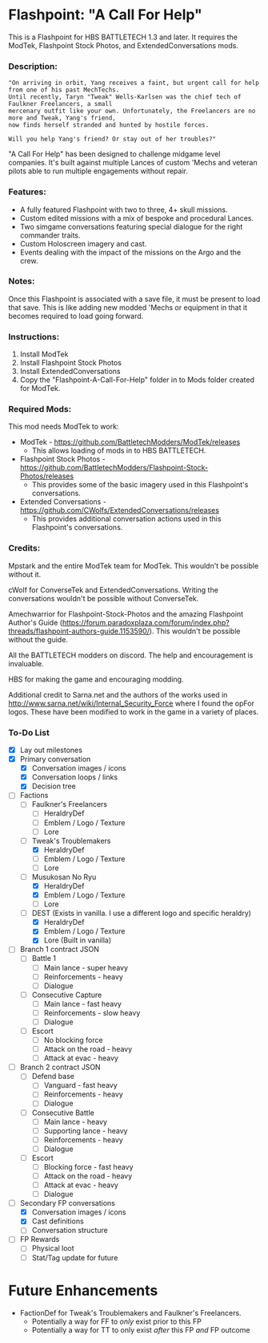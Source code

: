 # Flashpoint: "A Call For Help"
This is a Flashpoint for HBS BATTLETECH 1.3 and later. It requires the ModTek, Flashpoint Stock Photos, and ExtendedConversations mods.

### Description:
    "On arriving in orbit, Yang receives a faint, but urgent call for help from one of his past MechTechs.
    Until recently, Taryn "Tweak" Wells-Karlsen was the chief tech of Faulkner Freelancers, a small
    mercenary outfit like your own. Unfortunately, the Freelancers are no more and Tweak, Yang's friend,
    now finds herself stranded and hunted by hostile forces.

    Will you help Yang's friend? Or stay out of her troubles?"

"A Call For Help" has been designed to challenge midgame level companies. It's built against multiple Lances of custom 'Mechs and veteran pilots able to run multiple engagements without repair.

### Features:
* A fully featured Flashpoint with two to three, 4+ skull missions.
* Custom edited missions with a mix of bespoke and procedural Lances.
* Two simgame conversations featuring special dialogue for the right commander traits.
* Custom Holoscreen imagery and cast.
* Events dealing with the impact of the missions on the Argo and the crew.

### Notes:
Once this Flashpoint is associated with a save file, it must be present to load that save. This is like adding new modded 'Mechs or equipment in that it becomes required to load going forward.

### Instructions:
1. Install ModTek
2. Install Flashpoint Stock Photos
3. Install ExtendedConversations
4. Copy the "Flashpoint-A-Call-For-Help" folder in to Mods folder created for ModTek.

### Required Mods:
This mod needs ModTek to work:

* ModTek - https://github.com/BattletechModders/ModTek/releases
  * This allows loading of mods in to HBS BATTLETECH.
* Flashpoint Stock Photos - https://github.com/BattletechModders/Flashpoint-Stock-Photos/releases
  * This provides some of the basic imagery used in this Flashpoint's conversations.
* Extended Conversations - https://github.com/CWolfs/ExtendedConversations/releases
  * This provides additional conversation actions used in this Flashpoint's conversations.

### Credits:
Mpstark and the entire ModTek team for ModTek. This wouldn't be possible without it.

cWolf for ConverseTek and ExtendedConversations. Writing the conversations wouldn't be possible without ConverseTek.

Amechwarrior for Flashpoint-Stock-Photos and the amazing Flashpoint Author's Guide (https://forum.paradoxplaza.com/forum/index.php?threads/flashpoint-authors-guide.1153590/). This wouldn't be possible without the guide.

All the BATTLETECH modders on discord. The help and encouragement is invaluable.

HBS for making the game and encouraging modding.

Additional credit to Sarna.net and the authors of the works used in http://www.sarna.net/wiki/Internal_Security_Force where I found the opFor logos. These have been modified to work in the game in a variety of places.

### To-Do List
- [X] Lay out milestones
- [X] Primary conversation
  - [X] Conversation images / icons
  - [X] Conversation loops / links
  - [X] Decision tree
- [ ] Factions
  - [ ] Faulkner's Freelancers
    - [ ] HeraldryDef
    - [ ] Emblem / Logo / Texture
    - [ ] Lore
  - [ ] Tweak's Troublemakers
    - [X] HeraldryDef
    - [ ] Emblem / Logo / Texture
    - [ ] Lore
  - [ ] Musukosan No Ryu
    - [X] HeraldryDef
    - [X] Emblem / Logo / Texture
    - [ ] Lore
  - [ ] DEST (Exists in vanilla. I use a different logo and specific heraldry)
    - [X] HeraldryDef
    - [X] Emblem / Logo / Texture
    - [X] Lore (Built in vanilla)
- [ ] Branch 1 contract JSON
  - [ ] Battle 1
    - [ ] Main lance - super heavy
    - [ ] Reinforcements - heavy
    - [ ] Dialogue
  - [ ] Consecutive Capture
    - [ ] Main lance - fast heavy
    - [ ] Reinforcements - slow heavy
    - [ ] Dialogue
  - [ ] Escort
    - [ ] No blocking force
    - [ ] Attack on the road - heavy
    - [ ] Attack at evac - heavy
- [ ] Branch 2 contract JSON
  - [ ] Defend base
    - [ ] Vanguard - fast heavy
    - [ ] Reinforcements - heavy
    - [ ] Dialogue
  - [ ] Consecutive Battle
    - [ ] Main lance - heavy
    - [ ] Supporting lance - heavy
    - [ ] Reinforcements - heavy
    - [ ] Dialogue
  - [ ] Escort
    - [ ] Blocking force - fast heavy
    - [ ] Attack on the road - heavy
    - [ ] Attack at evac - heavy
    - [ ] Dialogue
- [ ] Secondary FP conversations
  - [X] Conversation images / icons
  - [X] Cast definitions
  - [ ] Conversation structure
- [ ] FP Rewards
  - [ ] Physical loot
  - [ ] Stat/Tag update for future

# Future Enhancements
- FactionDef for Tweak's Troublemakers and Faulkner's Freelancers.
  - Potentially a way for FF to *_only_* exist prior to this FP
  - Potentially a way for TT to only exist _after_ this FP *and* FP outcome
